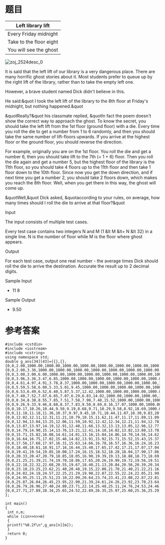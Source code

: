 # 题目
Left library lift|
------------ |
Every Friday midnight|
Take to the floor eight|
You will see the ghost|

![zoj_2524desc_0](http://uploadfiles.nowcoder.com/probs/acm/zoj_2524desc_0.jpg)

It is said that the left lift of our library is a very dangerous place. There are many horrific ghost stories about it. Most students prefer to queue up by the right lift of the library, rather than to take the empty left one.

However, a brave student named Dick didn't believe in this.

He said:&quot I took the left lift of the library to the 8th floor at Friday's midnight, but nothing happened.&quot

&quotReally?&quot his classmate replied, &quotIn fact the poem doesn't show the correct way to approach the ghost. To know the secret, you should take the left lift from the 1st floor (ground floor) with a die. Every time you roll the die to get a number from 1 to 6 randomly, and then you should take the same number of lift-floors upwards. If you arrive at the highest floor or the ground floor, you should reverse the direction.

For example, originally you are on the 1st floor. You roll the die and get a number 6, then you should take lift to the 7th (= 1 + 6) floor. Then you roll the die again and get a number 5, but the highest floor of the library is the 11th floor, so you should take 4 floors up to the 11th floor and then take 1 floor down to the 10th floor. Since now you get the down direction, and if next time you get a number 2, you should take 2 floors down, which makes you reach the 8th floor. Well, when you get there in this way, the ghost will come up.

&quotWell,&quot Dick asked, &quotaccording to your rules, on average, how many times should I roll the die to arrive at that floor?&quot

Input

The input consists of multiple test cases.

Every test case contains two integers N and M (1 &lt M &lt= N &lt 32) in a single line. N is the number of floor while M is the floor where ghost appears.

Output

For each test case, output one real number - the average times Dick should roll the die to arrive the destination. Accurate the result up to 2 decimal digits.

Sample Input
* 11 8

Sample Output
* 9.50
# 参考答案
    #include <cstdio>
    #include <iostream>
    #include <cstring>
    using namespace std;
    double g_ans[34][43]={{},{},{0,0,2.00,1000.00,1000.00,1000.00,1000.00,1000.00,1000.00,1000.00,1000.00,1000.00,1000.00,1000.00,1000.00,1000.00,1000.00,1000.00,1000.00,1000.00,1000.00,1000.00,1000.00,1000.00,1000.00,1000.00,1000.00,1000.00,1000.00,1000.00,1000.00,1000.00},
    {0,0,2.00,3.36,1000.00,1000.00,1000.00,1000.00,1000.00,1000.00,1000.00,1000.00,1000.00,1000.00,1000.00,1000.00,1000.00,1000.00,1000.00,1000.00,1000.00,1000.00,1000.00,1000.00,1000.00,1000.00,1000.00,1000.00,1000.00,1000.00,1000.00,1000.00},
    {0,0,3.00,3.00,6.00,1000.00,1000.00,1000.00,1000.00,1000.00,1000.00,1000.00,1000.00,1000.00,1000.00,1000.00,1000.00,1000.00,1000.00,1000.00,1000.00,1000.00,1000.00,1000.00,1000.00,1000.00,1000.00,1000.00,1000.00,1000.00,1000.00,1000.00},
    {0,0,3.96,3.36,3.47,6.85,1000.00,1000.00,1000.00,1000.00,1000.00,1000.00,1000.00,1000.00,1000.00,1000.00,1000.00,1000.00,1000.00,1000.00,1000.00,1000.00,1000.00,1000.00,1000.00,1000.00,1000.00,1000.00,1000.00,1000.00,1000.00,1000.00},
    {0,0,4.61,4.97,4.91,3.78,8.37,1000.00,1000.00,1000.00,1000.00,1000.00,1000.00,1000.00,1000.00,1000.00,1000.00,1000.00,1000.00,1000.00,1000.00,1000.00,1000.00,1000.00,1000.00,1000.00,1000.00,1000.00,1000.00,1000.00,1000.00,1000.00},
    {0,0,5.59,5.58,6.00,5.33,5.01,9.45,1000.00,1000.00,1000.00,1000.00,1000.00,1000.00,1000.00,1000.00,1000.00,1000.00,1000.00,1000.00,1000.00,1000.00,1000.00,1000.00,1000.00,1000.00,1000.00,1000.00,1000.00,1000.00,1000.00,1000.00},
    {0,0,6.53,6.49,6.52,6.40,5.87,5.37,12.42,1000.00,1000.00,1000.00,1000.00,1000.00,1000.00,1000.00,1000.00,1000.00,1000.00,1000.00,1000.00,1000.00,1000.00,1000.00,1000.00,1000.00,1000.00,1000.00,1000.00,1000.00,1000.00,1000.00},
    {0,0,7.40,7.52,7.67,6.85,7.07,6.29,6.83,14.02,1000.00,1000.00,1000.00,1000.00,1000.00,1000.00,1000.00,1000.00,1000.00,1000.00,1000.00,1000.00,1000.00,1000.00,1000.00,1000.00,1000.00,1000.00,1000.00,1000.00,1000.00,1000.00},
    {0,0,8.34,8.38,8.55,7.85,7.51,7.58,7.90,7.48,15.52,1000.00,1000.00,1000.00,1000.00,1000.00,1000.00,1000.00,1000.00,1000.00,1000.00,1000.00,1000.00,1000.00,1000.00,1000.00,1000.00,1000.00,1000.00,1000.00,1000.00,1000.00},
    {0,0,9.26,9.33,9.46,8.68,8.37,7.83,9.50,8.69,8.16,17.07,1000.00,1000.00,1000.00,1000.00,1000.00,1000.00,1000.00,1000.00,1000.00,1000.00,1000.00,1000.00,1000.00,1000.00,1000.00,1000.00,1000.00,1000.00,1000.00,1000.00},
    {0,0,10.17,10.26,10.44,9.50,9.19,8.68,9.71,10.29,9.58,8.92,18.69,1000.00,1000.00,1000.00,1000.00,1000.00,1000.00,1000.00,1000.00,1000.00,1000.00,1000.00,1000.00,1000.00,1000.00,1000.00,1000.00,1000.00,1000.00,1000.00},
    {0,0,11.10,11.18,11.36,10.37,9.97,9.45,10.71,10.44,11.07,10.30,9.83,20.45,1000.00,1000.00,1000.00,1000.00,1000.00,1000.00,1000.00,1000.00,1000.00,1000.00,1000.00,1000.00,1000.00,1000.00,1000.00,1000.00,1000.00,1000.00},
    {0,0,12.02,12.11,12.31,11.21,10.79,10.15,11.62,11.47,11.17,11.89,11.09,10.62,22.45,1000.00,1000.00,1000.00,1000.00,1000.00,1000.00,1000.00,1000.00,1000.00,1000.00,1000.00,1000.00,1000.00,1000.00,1000.00,1000.00,1000.00},
    {0,0,12.94,13.04,13.25,12.06,11.59,10.92,12.42,12.34,12.21,11.94,12.78,11.96,11.55,24.06,1000.00,1000.00,1000.00,1000.00,1000.00,1000.00,1000.00,1000.00,1000.00,1000.00,1000.00,1000.00,1000.00,1000.00,1000.00,1000.00},
    {0,0,13.87,13.97,14.19,12.91,12.40,11.66,13.32,13.13,13.05,12.96,12.77,13.76,12.98,12.31,25.70,1000.00,1000.00,1000.00,1000.00,1000.00,1000.00,1000.00,1000.00,1000.00,1000.00,1000.00,1000.00,1000.00,1000.00,1000.00},
    {0,0,14.79,14.90,15.14,13.76,13.21,12.41,14.18,14.02,13.82,13.80,13.78,13.65,14.86,13.82,13.10,27.39,1000.00,1000.00,1000.00,1000.00,1000.00,1000.00,1000.00,1000.00,1000.00,1000.00,1000.00,1000.00,1000.00,1000.00},
    {0,0,15.71,15.82,16.08,14.61,14.01,13.16,15.04,14.86,14.70,14.56,14.62,14.69,14.69,15.72,14.66,13.92,29.11,1000.00,1000.00,1000.00,1000.00,1000.00,1000.00,1000.00,1000.00,1000.00,1000.00,1000.00,1000.00,1000.00},
    {0,0,16.64,16.75,17.02,15.46,14.82,13.91,15.92,15.71,15.52,15.43,15.37,15.54,15.77,15.50,16.61,15.50,14.77,30.86,1000.00,1000.00,1000.00,1000.00,1000.00,1000.00,1000.00,1000.00,1000.00,1000.00,1000.00,1000.00},
    {0,0,17.56,17.68,17.97,16.31,15.63,14.66,16.78,16.57,16.36,16.24,16.23,16.29,16.63,16.58,16.33,17.53,16.36,15.59,32.61,1000.00,1000.00,1000.00,1000.00,1000.00,1000.00,1000.00,1000.00,1000.00,1000.00,1000.00},
    {0,0,18.48,18.61,18.91,17.16,16.44,15.40,17.65,17.42,17.21,17.07,17.04,17.15,17.38,17.44,17.42,17.18,18.47,17.25,16.42,34.29,1000.00,1000.00,1000.00,1000.00,1000.00,1000.00,1000.00,1000.00,1000.00,1000.00},
    {0,0,19.41,19.54,19.85,18.00,17.24,16.15,18.52,18.28,18.04,17.90,17.86,17.96,18.27,18.18,18.27,18.28,18.06,19.43,18.13,17.23,35.99,1000.00,1000.00,1000.00,1000.00,1000.00,1000.00,1000.00,1000.00,1000.00},
    {0,0,20.33,20.47,20.79,18.85,18.05,16.90,19.39,19.13,18.88,18.73,18.69,18.79,19.09,19.06,19.01,19.14,19.17,18.94,20.38,18.99,18.05,37.70,1000.00,1000.00,1000.00,1000.00,1000.00,1000.00,1000.00,1000.00},
    {0,0,21.25,21.39,21.74,19.70,18.86,17.65,20.26,19.99,19.72,19.56,19.51,19.62,19.93,19.88,19.89,19.87,20.03,20.08,19.83,21.29,19.85,18.87,39.43,1000.00,1000.00,1000.00,1000.00,1000.00,1000.00,1000.00},
    {0,0,22.18,22.32,22.68,20.55,19.67,18.40,21.13,20.84,20.56,20.39,20.34,20.45,20.78,20.72,20.70,20.75,20.76,20.94,20.98,20.68,22.22,20.71,19.70,41.15,1000.00,1000.00,1000.00,1000.00,1000.00,1000.00},
    {0,0,23.10,23.25,23.62,21.40,20.48,19.15,22.00,21.70,21.40,21.22,21.16,21.28,21.61,21.56,21.54,21.56,21.64,21.66,21.84,21.85,21.54,23.16,21.58,20.52,42.86,1000.00,1000.00,1000.00,1000.00,1000.00},
    {0,0,24.02,24.18,24.57,22.25,21.29,19.90,22.87,22.55,22.24,22.05,21.99,22.10,22.45,22.39,22.37,22.39,22.45,22.55,22.56,22.71,22.72,22.41,24.09,22.45,21.34,44.57,1000.00,1000.00,1000.00,1000.00},
    {0,0,24.95,25.11,25.51,23.10,22.09,20.64,23.74,23.41,23.08,22.87,22.81,22.93,23.30,23.23,23.20,23.23,23.28,23.36,23.45,23.42,23.58,23.60,23.29,25.03,23.32,22.16,46.28,1000.00,1000.00,1000.00},
    {0,0,25.87,26.04,26.45,23.95,22.90,21.39,24.61,24.26,23.92,23.70,23.64,23.76,24.14,24.06,24.04,24.06,24.12,24.19,24.26,24.31,24.29,24.47,24.49,24.16,25.97,24.18,22.98,48.00,1000.00,1000.00},
    {0,0,26.79,26.96,27.40,24.80,23.71,22.14,25.48,25.11,24.76,24.53,24.46,24.58,24.98,24.90,24.87,24.89,24.95,25.03,25.10,25.12,25.18,25.17,25.36,25.38,25.03,26.90,25.05,23.81,49.72,1000.00},
    {0,0,27.71,27.89,28.34,25.65,24.52,22.89,26.35,25.97,25.60,25.36,25.29,25.41,25.82,25.73,25.70,25.72,25.78,25.86,25.94,25.95,25.99,26.07,26.05,26.24,26.26,25.89,27.83,25.92,24.63,51.43}
    };

    int main()
    {
     int n,m;
     while (cin>>n>>m)
     {
     printf("%0.2f\n",g_ans[n][m]);
     }
     return 0;
    }
